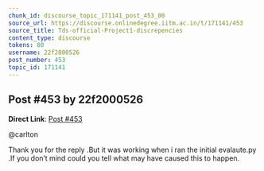 ```yaml
---
chunk_id: discourse_topic_171141_post_453_00
source_url: https://discourse.onlinedegree.iitm.ac.in/t/171141/453
source_title: Tds-official-Project1-discrepencies
content_type: discourse
tokens: 80
username: 22f2000526
post_number: 453
topic_id: 171141
---
```


## Post #453 by 22f2000526

**Direct Link**: [Post #453](https://discourse.onlinedegree.iitm.ac.in/t/171141/453)

@carlton

Thank you for the reply .But it was working when i ran the initial evalaute.py .If you don’t mind could you tell what may have caused this to happen.
